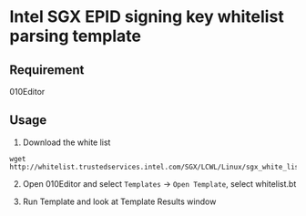 # Intel SGX EPID signing key whitelist parsing template

## Requirement

010Editor


## Usage

1. Download the white list

```
wget http://whitelist.trustedservices.intel.com/SGX/LCWL/Linux/sgx_white_list_cert.bin
```

2. Open 010Editor and select `Templates` -> `Open Template`, select whitelist.bt

3. Run Template and look at Template Results window
